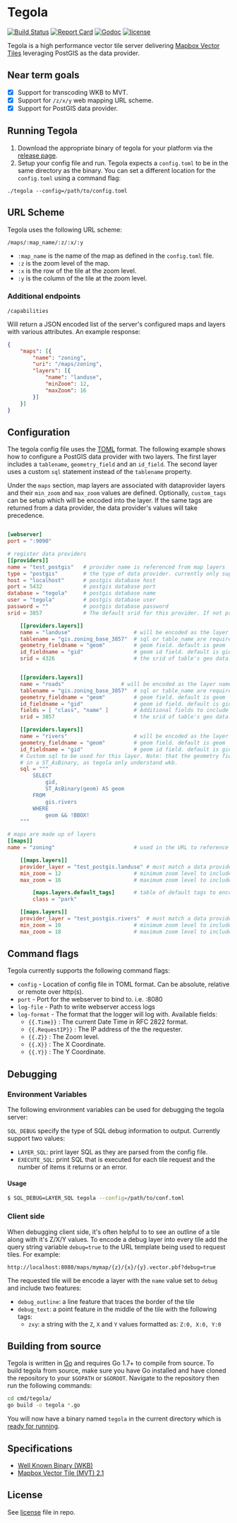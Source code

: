 # Tegola

[![Build Status](https://travis-ci.org/terranodo/tegola.svg?branch=master)](https://travis-ci.org/terranodo/tegola)
[![Report Card](https://goreportcard.com/badge/github.com/terranodo/tegola)](https://goreportcard.com/report/github.com/terranodo/tegola)
[![Godoc](http://img.shields.io/badge/godoc-reference-blue.svg?style=flat)](https://godoc.org/github.com/terranodo/tegola)
[![license](http://img.shields.io/badge/license-MIT-red.svg?style=flat)](https://github.com/terranodo/tegola/blob/master/LICENSE.md)

Tegola is a high performance vector tile server delivering [Mapbox Vector Tiles](https://github.com/mapbox/vector-tile-spec) leveraging PostGIS as the data provider.

## Near term goals
- [X] Support for transcoding WKB to MVT.
- [x] Support for `/z/x/y` web mapping URL scheme.
- [x] Support for PostGIS data provider.

## Running Tegola
1. Download the appropriate binary of tegola for your platform via the [release page](https://github.com/terranodo/tegola/releases).
2. Setup your config file and run. Tegola expects a `config.toml` to be in the same directory as the binary. You can set a different location for the `config.toml` using a command flag:

```
./tegola --config=/path/to/config.toml
```

## URL Scheme
Tegola uses the following URL scheme:

```
/maps/:map_name/:z/:x/:y
```

- `:map_name` is the name of the map as defined in the `config.toml` file.
- `:z` is the zoom level of the map.
- `:x` is the row of the tile at the zoom level.
- `:y` is the column of the tile at the zoom level.

### Additional endpoints

```
/capabilities
```
Will return a JSON encoded list of the server's configured maps and layers with various attributes. An example response:

```json
{
	"maps": [{
		"name": "zoning",
		"uri": "/maps/zoning",
		"layers": [{
			"name": "landuse",
			"minZoom": 12,
			"maxZoom": 16
		}]
	}]
}

```

## Configuration
The tegola config file uses the [TOML](https://github.com/toml-lang/toml) format. The following example shows how to configure a PostGIS data provider with two layers. The first layer includes a `tablename`, `geometry_field` and an `id_field`. The second layer uses a custom `sql` statement instead of the `tablename` property.

Under the `maps` section, map layers are associated with dataprovider layers and their `min_zoom` and `max_zoom` values are defined. Optionally, `custom_tags` can be setup which will be encoded into the layer. If the same tags are returned from a data provider, the data provider's values will take precedence.

```toml

[webserver]
port = ":9090"

# register data providers
[[providers]]
name = "test_postgis"	# provider name is referenced from map layers
type = "postgis"		# the type of data provider. currently only supports postgis
host = "localhost"		# postgis database host
port = 5432				# postgis database port
database = "tegola" 	# postgis database name
user = "tegola"			# postgis database user
password = ""			# postgis database password
srid = 3857             # The default srid for this provider. If not provided it will be WebMercator (3857)

	[[providers.layers]]
	name = "landuse" 					# will be encoded as the layer name in the tile
	tablename = "gis.zoning_base_3857" 	# sql or table_name are required
	geometry_fieldname = "geom"			# geom field. default is geom
	id_fieldname = "gid"				# geom id field. default is gid
	srid = 4326                         # the srid of table's geo data.


	[[providers.layers]]
	name = "roads" 					# will be encoded as the layer name in the tile
	tablename = "gis.zoning_base_3857" 	# sql or table_name are required
	geometry_fieldname = "geom"			# geom field. default is geom
	id_fieldname = "gid"				# geom id field. default is gid
	fields = [ "class", "name" ]        # Additional fields to include in the select statement.
	srid = 3857                         # the srid of table's geo data. Don't need to specify this as it will inherit this from the provider.

	[[providers.layers]]
	name = "rivers" 					# will be encoded as the layer name in the tile
	geometry_fieldname = "geom"			# geom field. default is geom
	id_fieldname = "gid"				# geom id field. default is gid
	# Custom sql to be used for this layer. Note: that the geometry field is wraped
	# in a ST_AsBinary, as tegola only understand wkb.
	sql = """
		SELECT
			gid,
			ST_AsBinary(geom) AS geom
		FROM
			gis.rivers
		WHERE
			geom && !BBOX!
	"""

# maps are made up of layers
[[maps]]
name = "zoning"							# used in the URL to reference this map (/maps/:map_name)

	[[maps.layers]]
	provider_layer = "test_postgis.landuse"	# must match a data provider layer
	min_zoom = 12						# minimum zoom level to include this layer
	max_zoom = 16						# maximum zoom level to include this layer

		[maps.layers.default_tags]		# table of default tags to encode in the tile. SQL statements will override
		class = "park"

	[[maps.layers]]
	provider_layer = "test_postgis.rivers"	# must match a data provider layer
	min_zoom = 10						# minimum zoom level to include this layer
	max_zoom = 18						# maximum zoom level to include this layer


```

## Command flags
Tegola currently supports the following command flags:

- `config` - Location of config file in TOML format. Can be absolute, relative or remote over http(s).
- `port` - Port for the webserver to bind to. i.e. :8080
- `log-file` - Path to write webserver access logs
- `log-format` - The format that the logger will log with. Available fields:
  - `{{.Time}}` : The current Date Time in RFC 2822 format.
  - `{{.RequestIP}}` : The IP address of the the requester.
  - `{{.Z}}` : The Zoom level.
  - `{{.X}}` : The X Coordinate.
  - `{{.Y}}` : The Y Coordinate.

## Debugging

### Environment Variables
The following environment variables can be used for debugging the tegola server:

`SQL_DEBUG` specify the type of SQL debug information to output. Currently support two values:

- `LAYER_SQL`: print layer SQL as they are parsed from the config file.
- `EXECUTE_SQL`: print SQL that is executed for each tile request and the number of items it returns or an error.

#### Usage

```bash
$ SQL_DEBUG=LAYER_SQL tegola --config=/path/to/conf.toml
```

### Client side
When debugging client side, it's often helpful to to see an outline of a tile along with it's Z/X/Y values. To encode a debug layer into every tile add the query string variable `debug=true` to the URL template being used to request tiles. For example:

```
http://localhost:8080/maps/mymap/{z}/{x}/{y}.vector.pbf?debug=true
```

The requested tile will be encode a layer with the `name` value set to `debug` and include two features:

 - `debug_outline`: a line feature that traces the border of the tile
 - `debug_text`: a point feature in the middle of the tile with the following tags:
   - `zxy`: a string with the `Z`, `X` and `Y` values formatted as: `Z:0, X:0, Y:0`

## Building from source

Tegola is written in [Go](https://golang.org/) and requires Go 1.7+ to compile from source. To build tegola from source, make sure you have Go installed and have cloned the repository to your `$GOPATH` or `$GOROOT`. Navigate to the repository then run the following commands:

```bash
cd cmd/tegola/
go build -o tegola *.go
```

You will now have a binary named `tegola` in the current directory which is [ready for running](#running-tegola).


## Specifications
- [Well Known Binary (WKB)](http://edndoc.esri.com/arcsde/9.1/general_topics/wkb_representation.htm)
- [Mapbox Vector Tile (MVT) 2.1](https://github.com/mapbox/vector-tile-spec/tree/master/2.1)

## License
See [license](LICENSE.md) file in repo.
